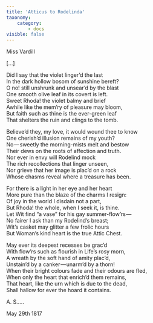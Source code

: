 ```yaml
---
title: 'Atticus to Rodelinda'
taxonomy:
    category:
        - docs
visible: false
---
```


<div class="author">Miss Vardill</div>

<span data-tippy="page(s) missing" class="red">[...]</span>

Did I say that the violet linger’d the last  
In the dark hollow bosom of sunshine bereft?  
O no! still unshrunk and unsear’d by the blast  
One smooth olive leaf in its covert is left.  
Sweet Rhoda! the violet balmy and brief  
Awhile like the mem’ry of pleasure may bloom,  
But faith such as thine is the ever-green leaf  
That shelters the ruin and clings to the tomb.

Believe’d they, my love, it would wound thee to know  
One cherish’d illusion remains of my youth?  
No — sweetly the morning-mists melt and bestow  
Their dews on the roots of affection and truth.  
Nor ever in envy will Rodelind mock  
The rich recollections that linger unseen,  
Nor grieve that her image is plac’d on a rock  
Whose chasms reveal where a treasure has been.  

For there is a light in her eye and her heart  
More pure than the blaze of the charms I resign:  
Of joy in the world I disdain not a part,  
But Rhoda! the whole, when I seek it, is thine.  
Let Wit find “a vase” for his gay summer-flow’rs —   
No fairer I ask than my Rodelind’s breast;  
Wit’s casket may glitter a few frolic hours  
But Woman’s kind heart is the true Attic Chest.

May ever its deepest recesses be grac’d  
With flow’rs such as flourish in Life’s rosy morn,  
A wreath by the soft hand of amity plac’d,  
Unstain’d by a canker — unarm’d by a thorn!  
When their bright colours fade and their odours are fled,  
When only the heart that enrich’d them remains,  
That heart, like the urn which is due to the dead,  
Shall hallow for ever the hoard it contains.

A. S…..

May 29th 1817
